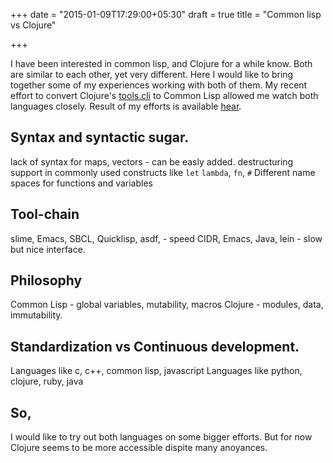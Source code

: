 +++
date = "2015-01-09T17:29:00+05:30"
draft = true
title = "Common lisp vs Clojure"

+++

I have been interested in common lisp, and Clojure for a while know. Both are similar to each other, yet very different. Here I would like to bring together some of my experiences working with both of them. My recent effort to convert Clojure's [tools.cli](https://github.com/clojure/tools.cli) to Common Lisp allowed me watch both languages closely. Result of my efforts is available [hear](https://github.com/vigneshsarma/clap).

## Syntax and syntactic sugar.
lack of syntax for maps, vectors - can be easly added.
destructuring support in commonly used constructs like `let`
`lambda`, `fn`, `#`
Different name spaces for functions and variables
## Tool-chain
slime, Emacs, SBCL, Quicklisp, asdf, - speed
CIDR, Emacs, Java, lein - slow but nice interface.
## Philosophy
Common Lisp - global variables, mutability, macros
Clojure - modules, data, immutability.
## Standardization vs Continuous development.
Languages like c, c++, common lisp, javascript
Languages like python, clojure, ruby, java

## So,
I would like to try out both languages on some bigger efforts. But for now Clojure seems to be more accessible dispite many anoyances.
